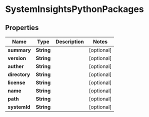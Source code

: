 

# SystemInsightsPythonPackages


## Properties

| Name | Type | Description | Notes |
|------------ | ------------- | ------------- | -------------|
|**summary** | **String** |  |  [optional] |
|**version** | **String** |  |  [optional] |
|**auther** | **String** |  |  [optional] |
|**directory** | **String** |  |  [optional] |
|**license** | **String** |  |  [optional] |
|**name** | **String** |  |  [optional] |
|**path** | **String** |  |  [optional] |
|**systemId** | **String** |  |  [optional] |



